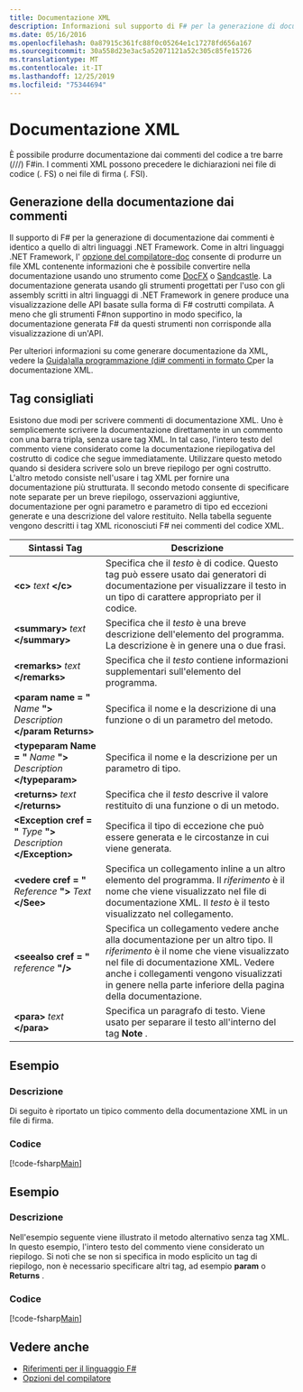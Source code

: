```yaml
---
title: Documentazione XML
description: Informazioni sul supporto di F# per la generazione di documentazione dai commenti.
ms.date: 05/16/2016
ms.openlocfilehash: 0a87915c361fc88f0c05264e1c17278fd656a167
ms.sourcegitcommit: 30a558d23e3ac5a52071121a52c305c85fe15726
ms.translationtype: MT
ms.contentlocale: it-IT
ms.lasthandoff: 12/25/2019
ms.locfileid: "75344694"
---
```

# <a name="xml-documentation"></a>Documentazione XML

È possibile produrre documentazione dai commenti del codice a tre barre (///) F#in. I commenti XML possono precedere le dichiarazioni nei file di codice (. FS) o nei file di firma (. FSI).

## <a name="generating-documentation-from-comments"></a>Generazione della documentazione dai commenti

Il supporto di F# per la generazione di documentazione dai commenti è identico a quello di altri linguaggi .NET Framework. Come in altri linguaggi .NET Framework, l' [opzione del compilatore-doc](https://msdn.microsoft.com/library/434394ae-0d4a-459c-a684-bffede519a04) consente di produrre un file XML contenente informazioni che è possibile convertire nella documentazione usando uno strumento come [DocFX](https://dotnet.github.io/docfx/) o [Sandcastle](https://github.com/EWSoftware/SHFB). La documentazione generata usando gli strumenti progettati per l'uso con gli assembly scritti in altri linguaggi di .NET Framework in genere produce una visualizzazione delle API basate sulla forma di F# costrutti compilata. A meno che gli strumenti F#non supportino in modo specifico, la documentazione generata F# da questi strumenti non corrisponde alla visualizzazione di un'API.

Per ulteriori informazioni su come generare documentazione da XML, vedere la [Guida&#41;alla programmazione &#40;di&#35; commenti in formato C](https://msdn.microsoft.com/library/b2s063f7)per la documentazione XML.

## <a name="recommended-tags"></a>Tag consigliati

Esistono due modi per scrivere commenti di documentazione XML. Uno è semplicemente scrivere la documentazione direttamente in un commento con una barra tripla, senza usare tag XML. In tal caso, l'intero testo del commento viene considerato come la documentazione riepilogativa del costrutto di codice che segue immediatamente. Utilizzare questo metodo quando si desidera scrivere solo un breve riepilogo per ogni costrutto. L'altro metodo consiste nell'usare i tag XML per fornire una documentazione più strutturata. Il secondo metodo consente di specificare note separate per un breve riepilogo, osservazioni aggiuntive, documentazione per ogni parametro e parametro di tipo ed eccezioni generate e una descrizione del valore restituito. Nella tabella seguente vengono descritti i tag XML riconosciuti F# nei commenti del codice XML.

|Sintassi Tag|Descrizione|
|----------|-----------|
|**\<c\>** _text_ **\</c\>**|Specifica che il *testo* è di codice. Questo tag può essere usato dai generatori di documentazione per visualizzare il testo in un tipo di carattere appropriato per il codice.|
|**\<summary\>** _text_ **\</summary\>**|Specifica che il *testo* è una breve descrizione dell'elemento del programma. La descrizione è in genere una o due frasi.|
|**\<remarks\>** _text_ **\</remarks\>**|Specifica che il *testo* contiene informazioni supplementari sull'elemento del programma.|
|**\<param name = "** _Name_ **"\>** _Description_ **\</param Returns\>**|Specifica il nome e la descrizione di una funzione o di un parametro del metodo.|
|**\<typeparam Name = "** _Name_ **"\>** _Description_ **\</typeparam\>**|Specifica il nome e la descrizione per un parametro di tipo.|
|**\<returns\>** _text_ **\</returns\>**|Specifica che il *testo* descrive il valore restituito di una funzione o di un metodo.|
|**\<Exception cref = "** _Type_ **"\>** _Description_ **\</Exception\>**|Specifica il tipo di eccezione che può essere generata e le circostanze in cui viene generata.|
|**\<vedere cref = "** _Reference_ **"\>** _Text_ **\</See\>**|Specifica un collegamento inline a un altro elemento del programma. Il *riferimento* è il nome che viene visualizzato nel file di documentazione XML. Il *testo* è il testo visualizzato nel collegamento.|
|**\<seealso cref = "** _reference_ **"/\>**|Specifica un collegamento vedere anche alla documentazione per un altro tipo. Il *riferimento* è il nome che viene visualizzato nel file di documentazione XML. Vedere anche i collegamenti vengono visualizzati in genere nella parte inferiore della pagina della documentazione.|
|**\<para\>** _text_ **\</para\>**|Specifica un paragrafo di testo. Viene usato per separare il testo all'interno del tag **Note** .|

## <a name="example"></a>Esempio

### <a name="description"></a>Descrizione

Di seguito è riportato un tipico commento della documentazione XML in un file di firma.

### <a name="code"></a>Codice

[!code-fsharp[Main](~/samples/snippets/fsharp/lang-ref-2/snippet7101.fs)]

## <a name="example"></a>Esempio

### <a name="description"></a>Descrizione

Nell'esempio seguente viene illustrato il metodo alternativo senza tag XML. In questo esempio, l'intero testo del commento viene considerato un riepilogo. Si noti che se non si specifica in modo esplicito un tag di riepilogo, non è necessario specificare altri tag, ad esempio **param** o **Returns** .

### <a name="code"></a>Codice

[!code-fsharp[Main](~/samples/snippets/fsharp/lang-ref-2/snippet7102.fs)]

## <a name="see-also"></a>Vedere anche

- [Riferimenti per il linguaggio F#](index.md)
- [Opzioni del compilatore](compiler-options.md)
